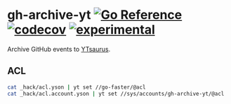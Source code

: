 # gh-archive-yt [![Go Reference](https://img.shields.io/badge/go-pkg-00ADD8)](https://pkg.go.dev/github.com/go-faster/gh-archive-yt#section-documentation) [![codecov](https://img.shields.io/codecov/c/github/go-faster/gh-archive-yt?label=cover)](https://codecov.io/gh/go-faster/gh-archive-yt) [![experimental](https://img.shields.io/badge/-experimental-blueviolet)](https://go-faster.org/docs/projects/status#experimental)

Archive GitHub events to [YTsaurus](https://ytsaurus.tech/).

## ACL

```bash
cat _hack/acl.yson | yt set //go-faster/@acl
cat _hack/acl.account.yson | yt set //sys/accounts/gh-archive-yt/@acl
```
